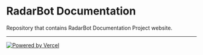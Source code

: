 # RadarBot Documentation

Repository that contains RadarBot Documentation Project website.

---

[![Powered by Vercel](https://www.datocms-assets.com/31049/1618983297-powered-by-vercel.svg)](https://vercel.com/?utm_source=[radarbot-team]&utm_campaign=oss "Powered by Vercel")
